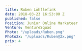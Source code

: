 ```yaml
---
title: Ruben Löhflefink
date: 2018-03-23 16:53:00 Z
published: false
Position: Junior Online Marketeer
Venture: VentureSquad
Photo: "/uploads/Ruben.png"
Photo2x: "/uploads/Ruben@2x.png"
prio: 4
---
```


